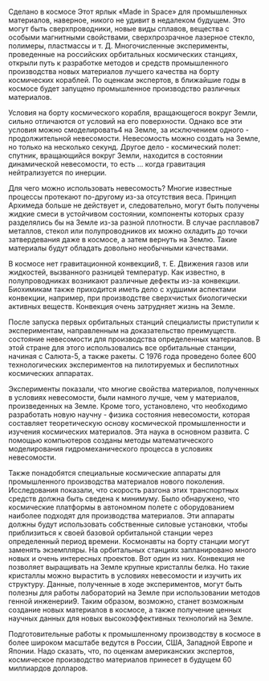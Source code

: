 Сделано в космосе
Этот ярлык «Made in Space» для промышленных материалов, наверное, никого не удивит в недалеком будущем. Это могут быть сверхпроводники, новые виды сплавов, вещества с особыми магнитными свойствами, сверхпрозрачное лазерное стекло, полимеры, пластмассы и т. Д. Многочисленные эксперименты, проведенные на российских орбитальных космических станциях, открыли путь к разработке методов и средств промышленного производства новых материалов лучшего качества на борту космических кораблей. По оценкам экспертов, в ближайшие годы в космосе будет запущено промышленное производство различных материалов.

Условия на борту космического корабля, вращающегося вокруг Земли, сильно отличаются от условий на его поверхности. Однако все эти условия можно смоделировать4 на Земле, за исключением одного - продолжительной невесомости. Невесомость можно создать на Земле, но только на несколько секунд. Другое дело - космический полет: спутник, вращающийся вокруг Земли, находится в состоянии динамической невесомости, то есть ... когда гравитация нейтрализуется по инерции.

Для чего можно использовать невесомость? Многие известные процессы протекают по-другому из-за отсутствия веса. Принцип Архимеда больше не действует и, следовательно, могут быть получены жидкие смеси в устойчивом состоянии, компоненты которых сразу разделялись бы на Земле из-за разной плотности. В случае расплавов7 металлов, стекол или полупроводников их можно охладить до точки затвердевания даже в космосе, а затем вернуть на Землю. Такие материалы будут обладать довольно необычными качествами.

В космосе нет гравитационной конвекции8, т. Е. Движения газов или жидкостей, вызванного разницей температур. Как известно, в полупроводниках возникают различные дефекты из-за конвекции. Биохимикам также приходится иметь дело с худшими аспектами конвекции, например, при производстве сверхчистых биологически активных веществ. Конвекция очень затрудняет жизнь на Земле.

После запуска первых орбитальных станций специалисты приступили к экспериментам, направленным на доказательство преимуществ. состояние невесомости для производства определенных материалов. В этой стране для этого использовались все орбитальные станции, начиная с Салюта-5, а также ракеты. С 1976 года проведено более 600 технологических экспериментов на пилотируемых и беспилотных космических аппаратах.

Эксперименты показали, что многие свойства материалов, полученных в условиях невесомости, были намного лучше, чем у материалов, произведенных на Земле. Кроме того, установлено, что необходимо разработать новую научну - физика состояния невесомости, которая составляет теоретическую основу космической промышленности и изучения космических материалов. Эта наука в основном развита. С помощью компьютеров созданы методы математического моделирования гидромеханического процесса в условиях невесомости.

Также понадобятся специальные космические аппараты для промышленного производства материалов нового поколения. Исследования показали, что скорость разгона этих транспортных средств должна быть сведена к минимуму. Было обнаружено, что космические платформы в автономном полете с оборудованием наиболее подходят для производства материалов. Эти аппараты должны будут использовать собственные силовые установки, чтобы приблизиться к своей базовой орбитальной станции через определенный период времени. Космонавты на борту станции могут заменять экземпляры. На орбитальных станциях запланировано много новых и очень интересных проектов. Вот один из них. Конвекция не позволяет выращивать на Земле крупные кристаллы белка. Но такие кристаллы можно вырастить в условиях невесомости и изучить их структуру. Данные, полученные в ходе экспериментов, могут быть полезны для работы лабораторий на Земле при использовании методов генной инженерии9. Таким образом, возможно, станет возможным создание новых материалов в космосе, а также получение ценных научных данных для новых высокоэффективных технологий на Земле.

Подготовительные работы к промышленному производству в космосе в более широком масштабе ведутся в России, США, Западной Европе и Японии. Надо сказать, что, по оценкам американских экспертов, космическое производство материалов принесет в будущем 60 миллиардов долларов.